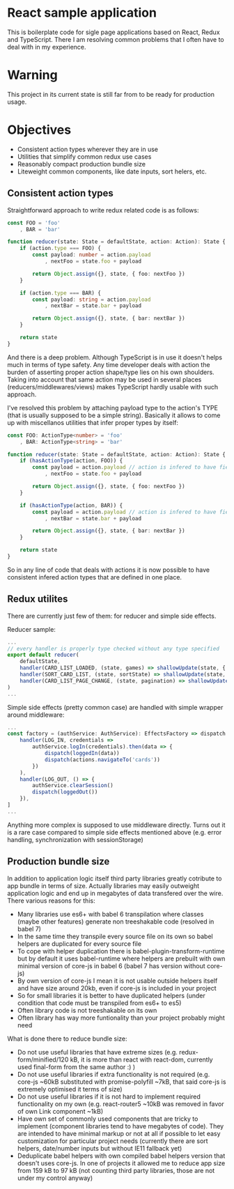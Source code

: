 # React sample application
This is boilerplate code for sigle page applications based on React, Redux and TypeScript.
There I am resolving common problems that I often have to deal with in my experience.

# Warning
This project in its current state is still far from to be ready for production usage.

# Objectives
- Consistent action types wherever they are in use
- Utilities that simplify common redux use cases
- Reasonably compact production bundle size
- Liteweight common components, like date inputs, sort helers, etc.

## Consistent action types
Straightforward approach to write redux related code is as follows:
```ts
const FOO = 'foo'
    , BAR = 'bar'

function reducer(state: State = defaultState, action: Action): State {
    if (action.type === FOO) {
        const payload: number = action.payload
            , nextFoo = state.foo + payload

        return Object.assign({}, state, { foo: nextFoo })
    }

    if (action.type === BAR) {
        const payload: string = action.payload
            , nextBar = state.bar + payload

        return Object.assign({}, state, { bar: nextBar })
    }

    return state
}
```
And there is a deep problem. Although TypeScript is in use it doesn't helps much in terms of type safety.
Any time developer deals with action the burden of asserting proper action shape/type lies on his own shoulders.
Taking into account that same action may be used in several places (reducers/middlewares/views)
makes TypeScript hardly usable with such approach.

I've resolved this problem by attaching payload type to the action's TYPE (that is usually supposed to be a simple string).
Basically it allows to come up with miscellanos utilities that infer proper types by itself:
```ts
const FOO: ActionType<number> = 'foo'
    , BAR: ActionType<string> = 'bar'

function reducer(state: State = defaultState, action: Action): State {
    if (hasActionType(action, FOO)) {
        const payload = action.payload // action is infered to have field 'payload: number'
            , nextFoo = state.foo + payload

        return Object.assign({}, state, { foo: nextFoo })
    }

    if (hasActionType(action, BAR)) {
        const payload = action.payload // action is infered to have field 'payload: string'
            , nextBar = state.bar + payload

        return Object.assign({}, state, { bar: nextBar })
    }

    return state
}
```
So in any line of code that deals with actions it is now possible to have consistent infered action types
that are defined in one place.

## Redux utilites
There are currently just few of them: for reducer and simple side effects.

Reducer sample:
```ts
...
// every handler is properly type checked without any type specified
export default reducer(
    defaultState,
    handler(CARD_LIST_LOADED, (state, games) => shallowUpdate(state, { games })),
    handler(SORT_CARD_LIST, (state, sortState) => shallowUpdate(state, { games: sortGames(state.games, sortState) })),
    handler(CARD_LIST_PAGE_CHANGE, (state, pagination) => shallowUpdate(state, { pagination })),
)
...
```

Simple side effects (pretty common case) are handled with simple wrapper around middleware:
```ts
...
const factory = (authService: AuthService): EffectsFactory => dispatch => [
    handler(LOG_IN, credentials =>
        authService.logIn(credentials).then(data => {
            dispatch(loggedIn(data))
            dispatch(actions.navigateTo('cards'))
        })
    ),
    handler(LOG_OUT, () => {
        authService.clearSession()
        dispatch(loggedOut())
    }),
]
...
```
Anything more complex is supposed to use middleware directly. Turns out it is a rare case
compared to simple side effects mentioned above (e.g. error handling, synchronization with sessionStorage)

## Production bundle size
In addition to application logic itself third party libraries greatly cotribute to app bundle in terms of size.
Actually libraries may easily outweight application logic and end up in megabytes of data transfered over the wire. 
There various reasons for this:
- Many libraries use es6+ with babel 6 transpilation where classes (maybe other features) generate non treeshakable code (resolved in babel 7)
- In the same time they transpile every source file on its own so babel helpers are duplicated for every source file
- To cope with helper duplication there is babel-plugin-transform-runtime but by default it uses babel-runtime where helpers are prebuilt with own minimal version of core-js in babel 6 (babel 7 has version without core-js)
- By own version of core-js I mean it is not usable outside helpers itself and have size around 20kb, even if core-js is included in your project
- So for small libraries it is better to have duplicated helpers (under condition that code must be transpiled from es6+ to es5)
- Often library code is not treeshakable on its own
- Often library has way more funtionality than your project probably might need

What is done there to reduce bundle size:
- Do not use useful libraries that have extreme sizes (e.g. redux-form/minified/120 kB, it is more than react with react-dom, currently used final-form from the same author :) )
- Do not use useful libraries if extra functionality is not required (e.g. core-js ~60kB substituted with promise-polyfill ~7kB, that said core-js is extremely optimised it terms of size)
- Do not use useful libraries if it is not hard to implement required functionality on my own (e.g. react-router5 ~10kB was removed in favor of own Link component ~1kB)
- Have own set of commonly used components that are tricky to implement (component libraries tend to have megabytes of code). They are intended to have minimal markup or not at all if possible to let easy customization for particular project needs (currently there are sort helpers, date/number inputs but without IE11 fallback yet)
- Deduplicate babel helpers with own compiled babel helpers version that doesn't uses core-js. In one of projects it allowed me to reduce app size from 159 kB to 97 kB (not counting third party libraries, those are not under my control anyway)
